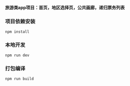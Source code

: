 #### 旅游类app项目：首页，地区选择页，公共画廊，递归票务列表

### 项目依赖安装
```
npm install
```

### 本地开发
```
npm run dev
```

### 打包编译
```
npm run build
```
